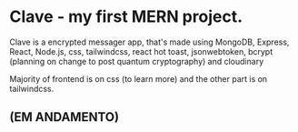 <h1>Clave - my first MERN project.</h1>
Clave is a encrypted messager app, that's made using MongoDB, Express, React, Node.js, css, tailwindcss, react hot toast, jsonwebtoken, bcrypt (planning on change to post quantum cryptography) and cloudinary

Majority of frontend is on css (to learn more) and the other part is on tailwindcss.

<h2>(EM ANDAMENTO)</h2>

